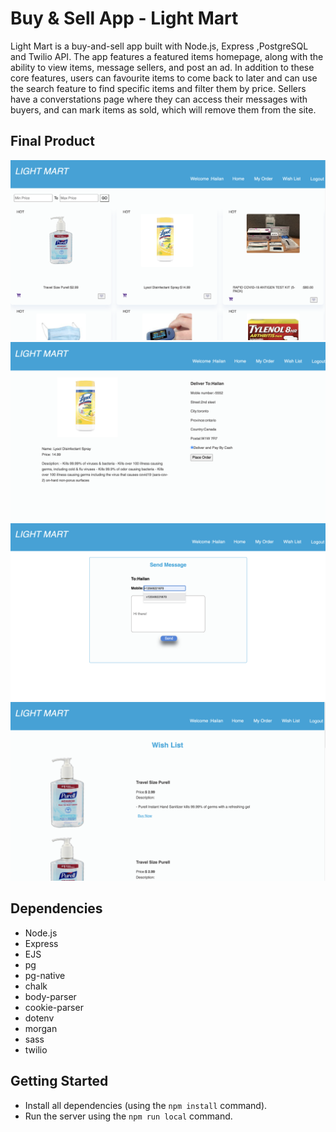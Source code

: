 # Buy & Sell App - Light Mart

Light Mart is a buy-and-sell app built with Node.js, Express ,PostgreSQL and Twilio API. The app features a featured items homepage, along with the ability to view items, message sellers, and post an ad. In addition to these core features, users can favourite items to come back to later and can use the search feature to find specific items and filter them by price.
Sellers have a converstations page where they can access their messages with buyers, and can mark items as sold, which will remove them from the site.

## Final Product

!["Homepage"](https://github.com/hailan6257/lightmarket/blob/master/public/Screenshots/Home.png?raw=true)
!["Place Order"](https://github.com/hailan6257/lightmarket/blob/master/public/Screenshots/Place-order.png)
!["Messages"](https://github.com/hailan6257/lightmarket/blob/master/public/Screenshots/SMS.png)
!["Wish list"](https://github.com/hailan6257/lightmarket/blob/master/public/Screenshots/Wishlist.png)

## Dependencies

- Node.js
- Express
- EJS
- pg
- pg-native
- chalk
- body-parser
- cookie-parser
- dotenv
- morgan
- sass
- twilio

## Getting Started

- Install all dependencies (using the `npm install` command).
- Run the server using the `npm run local` command.
